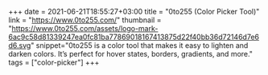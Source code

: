 +++
date = 2021-06-21T18:55:27+03:00
title = "0to255 (Color Picker Tool)"
link = "https://www.0to255.com/"
thumbnail = "https://www.0to255.com/assets/logo-mark-6ac9c58d81339247ea0fc81ba77869018167413875d22f40bb36d72146d7e6d6.svg"
snippet="0to255 is a color tool that makes it easy to lighten and darken colors. It’s perfect for hover states, borders, gradients, and more."
tags = ["color-picker"]
+++ 
